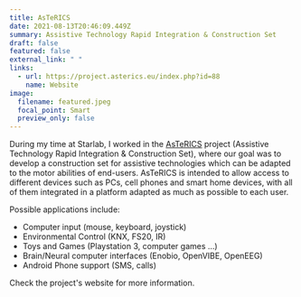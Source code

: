 ```yaml
---
title: AsTeRICS
date: 2021-08-13T20:46:09.449Z
summary: Assistive Technology Rapid Integration & Construction Set
draft: false
featured: false
external_link: " "
links:
  - url: https://project.asterics.eu/index.php?id=88
    name: Website
image:
  filename: featured.jpeg
  focal_point: Smart
  preview_only: false
---
```

During my time at Starlab, I worked in the [AsTeRICS](https://project.asterics.eu/) project (Assistive Technology Rapid Integration & Construction Set), where our goal was to develop a construction set for assistive technologies which can be adapted to the motor abilities of end-users. AsTeRICS is intended to allow access to different devices such as PCs, cell phones and smart home devices, with all of them integrated in a platform adapted as much as possible to each user.

Possible applications include:

* Computer input (mouse, keyboard, joystick)
* Environmental Control (KNX, FS20, IR)
* Toys and Games (Playstation 3, computer games …)
* Brain/Neural computer interfaces (Enobio, OpenVIBE, OpenEEG)
* Android Phone support (SMS, calls)

Check the project's website for more information.